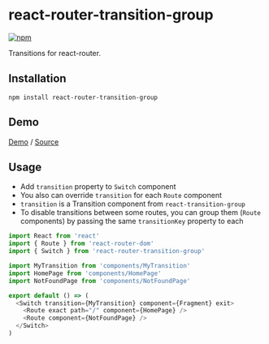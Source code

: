 # react-router-transition-group

[![npm](https://img.shields.io/npm/v/react-router-transition-group.svg)](https://www.npmjs.com/package/react-router-transition-group)

Transitions for react-router.

## Installation

```
npm install react-router-transition-group
```

## Demo

[Demo](https://fakundo.github.io/react-router-transition-group/)
/
[Source](https://github.com/fakundo/react-router-transition-group/tree/master/examples)

## Usage

- Add `transition` property to `Switch` component
- You also can override `transition` for each `Route` component
- `transition` is a Transition component from `react-transition-group`
- To disable transitions between some routes, you can group them (`Route` components) by passing the same `transitionKey` property to each

```javascript
import React from 'react'
import { Route } from 'react-router-dom'
import { Switch } from 'react-router-transition-group'

import MyTransition from 'components/MyTransition'
import HomePage from 'components/HomePage'
import NotFoundPage from 'components/NotFoundPage'

export default () => (
  <Switch transition={MyTransition} component={Fragment} exit>
    <Route exact path="/" component={HomePage} />
    <Route component={NotFoundPage} />
  </Switch>
)
```
